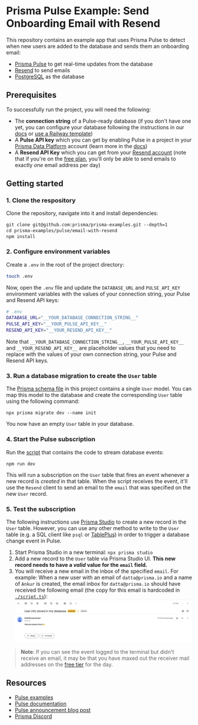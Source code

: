 # Prisma Pulse Example: Send Onboarding Email with Resend

This repository contains an example app that uses Prisma Pulse to detect when new users are added to the database and sends them an onboarding email:

- [Prisma Pulse](https://www.prisma.io/data-platform/pulse) to get real-time updates from the database
- [Resend](https://resend.com/) to send emails
- [PostgreSQL](https://www.postgresql.org/) as the database

## Prerequisites

To successfully run the project, you will need the following:

- The **connection string** of a Pulse-ready database (if you don't have one yet, you can configure your database following the instructions in our [docs](https://www.prisma.io/docs/pulse/database-setup) or [use a Railway template](https://railway.app/template/pulse-pg?referralCode=VQ09uv))
- A **Pulse API key** which you can get by enabling Pulse in a project in your [Prisma Data Platform](https://pris.ly/pdp) account (learn more in the [docs](https://www.prisma.io/docs/platform/concepts/environments#api-keys))
- A **Resend API Key** which you can get from your [Resend account](https://resend.com/api-keys) (note that if you're on the [free plan](https://resend.com/blog/new-free-tier), you'll only be able to send emails to exactly _one_ email address per day)

## Getting started

### 1. Clone the respository

Clone the repository, navigate into it and install dependencies:

```
git clone git@github.com:prisma/prisma-examples.git --depth=1
cd prisma-examples/pulse/email-with-resend
npm install
```

### 2. Configure environment variables

Create a `.env` in the root of the project directory:

```bash
touch .env
```

Now, open the `.env` file and update the `DATABASE_URL` and `PULSE_API_KEY` environment variables with the values of your connection string, your Pulse and Resend API keys:

```bash
# .env
DATABASE_URL="__YOUR_DATABASE_CONNECTION_STRING__"
PULSE_API_KEY="__YOUR_PULSE_API_KEY__"
RESEND_API_KEY="__YOUR_RESEND_API_KEY__"
```

Note that `__YOUR_DATABASE_CONNECTION_STRING__`, `__YOUR_PULSE_API_KEY__` and `__YOUR_RESEND_API_KEY__` are placeholder values that you need to replace with the values of your own connection string, your Pulse and Resend API keys.

### 3. Run a database migration to create the `User` table

The [Prisma schema file](./prisma/schema.prisma) in this project contains a single `User` model. You can map this model to the database and create the corresponding `User` table using the following command:

```
npx prisma migrate dev --name init
```

You now have an empty `User` table in your database.

### 4. Start the Pulse subscription

Run the [script](./index.ts) that contains the code to stream database events:

```
npm run dev
```

This will run a subscription on the `User` table that fires an event whenever a new record is _created_ in that table. When the script receives the event, it'll use the `Resend` client to send an email to the `email` that was specified on the new `User` record.

### 5. Test the subscription

The following instructions use [Prisma Studio](https://www.prisma.io/studio) to create a new record in the `User` table. However, you can use any other method to write to the `User` table (e.g. a SQL client like `psql` or [TablePlus](https://tableplus.com/)) in order to trigger a database change event in Pulse.

1. Start Prisma Studio in a new terminal: `npx prisma studio`
2. Add a new record to the `User` table via Prisma Studio UI. **This new record needs to have a _valid_ value for the `email` field.**
3. You will receive a new email in the inbox of the specified `email`. For example: When a new user with an email of `datta@prisma.io` and a name of `Ankur` is created, the email inbox for `datta@prisma.io` should have received the following email (the copy for this email is hardcoded in [`./script.ts`](./script.ts#L33)):
   ![image.png](./images/email.png)

> **Note**: If you can see the event logged to the terminal but didn't receive an email, it may be that you have maxed out the receiver mail addresses on the [free tier](https://resend.com/blog/new-free-tier) for the day.

## Resources

- [Pulse examples](https://pris.ly/pulse-examples)
- [Pulse documentation](https://pris.ly/pulse-docs)
- [Pulse announcement blog post](https://pris.ly/gh/pulse-ga)
- [Prisma Discord](https://pris.ly/discord)
